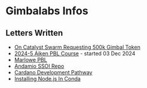 # Gimbalabs Infos

## Letters Written
- [On Catalyst Swarm Requesting 500k Gimbal Token](/blockchain/cardano/gimbalabs/on-catalyst-swarm-rft-gimbal-token.md)
- [2024-5 Aiken PBL Course](https://www.andamio.io/course/aiken-pbl-2024) - started 03 Dec 2024
- [Marlowe PBL]()
- [Andamio SSOI Repo](https://github.com/Andamio-Platform/andamio-SSOI)
- [Cardano Development Pathway](https://roadmap.sh/r/cardano-developer)
- [Installing Node.js In Conda](https://loisthash.medium.com/getting-started-in-node-js-with-conda-cd543de24311)
